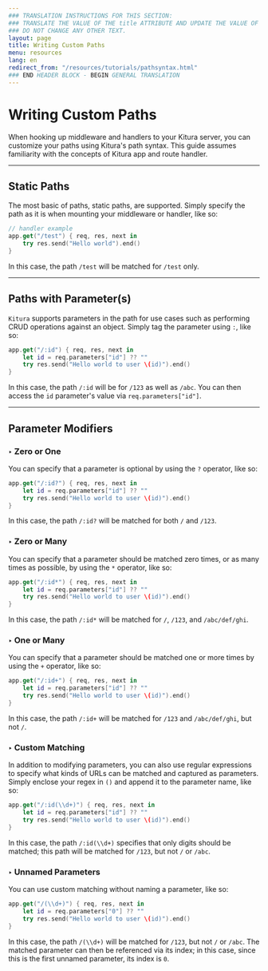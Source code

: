 ```yaml
---
### TRANSLATION INSTRUCTIONS FOR THIS SECTION:
### TRANSLATE THE VALUE OF THE title ATTRIBUTE AND UPDATE THE VALUE OF THE lang ATTRIBUTE.
### DO NOT CHANGE ANY OTHER TEXT.
layout: page
title: Writing Custom Paths
menu: resources
lang: en
redirect_from: "/resources/tutorials/pathsyntax.html"
### END HEADER BLOCK - BEGIN GENERAL TRANSLATION
---
```


<div class="titleBlock">
	<h1>Writing Custom Paths</h1>
</div>

When hooking up middleware and handlers to your Kitura server, you can customize your paths using Kitura's path syntax. This guide assumes familiarity with the concepts of Kitura app and route handler.

---

## Static Paths
The most basic of paths, static paths, are supported. Simply specify the path as it is when mounting your middleware or handler, like so:

```swift
// handler example
app.get("/test") { req, res, next in
    try res.send("Hello world").end()
}
```

In this case, the path `/test` will be matched for `/test` only.

---

## Paths with Parameter(s)
`Kitura` supports parameters in the path for use cases such as performing CRUD operations against an object. Simply tag the parameter using `:`, like so:

```swift
app.get("/:id") { req, res, next in
    let id = req.parameters["id"] ?? ""
    try res.send("Hello world to user \(id)").end()
}
```

In this case, the path `/:id` will be for `/123` as well as `/abc`. You can then access the `id` parameter's value via `req.parameters["id"]`.

---

## Parameter Modifiers

### <span class="arrow">&#8227;</span> Zero or One
You can specify that a parameter is optional by using the `?` operator, like so:

```swift
app.get("/:id?") { req, res, next in
    let id = req.parameters["id"] ?? ""
    try res.send("Hello world to user \(id)").end()
}
```

In this case, the path `/:id?` will be matched for both `/` and `/123`.

### <span class="arrow">&#8227;</span> Zero or Many
You can specify that a parameter should be matched zero times, or as many times as possible, by using the `*` operator, like so:

```swift
app.get("/:id*") { req, res, next in
    let id = req.parameters["id"] ?? ""
    try res.send("Hello world to user \(id)").end()
}
```

In this case, the path `/:id*` will be matched for `/`, `/123`, and `/abc/def/ghi`.

### <span class="arrow">&#8227;</span> One or Many
You can specify that a parameter should be matched one or more times by using the `+` operator, like so:

```swift
app.get("/:id+") { req, res, next in
    let id = req.parameters["id"] ?? ""
    try res.send("Hello world to user \(id)").end()
}
```

In this case, the path `/:id+` will be matched for `/123` and `/abc/def/ghi`, but not `/`.

### <span class="arrow">&#8227;</span> Custom Matching
In addition to modifying parameters, you can also use regular expressions to specify what kinds of URLs can be matched and captured as parameters. Simply enclose your regex in `()` and append it to the parameter name, like so:

```swift
app.get("/:id(\\d+)") { req, res, next in
    let id = req.parameters["id"] ?? ""
    try res.send("Hello world to user \(id)").end()
}
```

In this case, the path `/:id(\\d+)` specifies that only digits should be matched; this path will be matched for `/123`, but not `/` or `/abc`.

### <span class="arrow">&#8227;</span> Unnamed Parameters
You can use custom matching without naming a parameter, like so:

```swift
app.get("/(\\d+)") { req, res, next in
    let id = req.parameters["0"] ?? ""
    try res.send("Hello world to user \(id)").end()
}
```

In this case, the path `/(\\d+)` will be matched for `/123`, but not `/` or `/abc`. The matched parameter can then be referenced via its index; in this case, since this is the first unnamed parameter, its index is `0`.

[info]: ../../../assets/info-blue.png
[tip]: ../../../assets/lightbulb-yellow.png
[warning]: ../../../assets/warning-red.png
